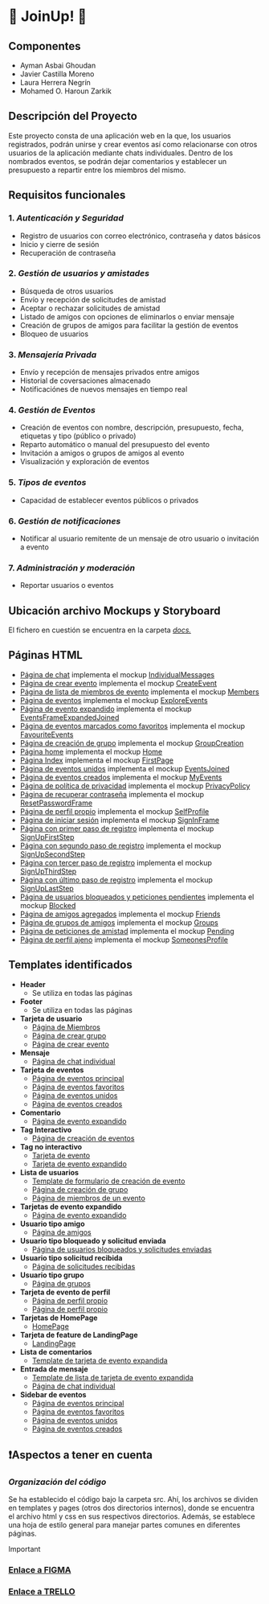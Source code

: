 # 🌟 JoinUp! 🌟

## Componentes
- Ayman Asbai Ghoudan
- Javier Castilla Moreno
- Laura Herrera Negrín
- Mohamed O. Haroun Zarkik  

## Descripción del Proyecto
Este proyecto consta de una aplicación web en la que, los usuarios registrados, podrán unirse y crear eventos así como relacionarse con otros usuarios de la aplicación mediante chats individuales. Dentro de los nombrados eventos, se podrán dejar comentarios y establecer un presupuesto a repartir entre los miembros del mismo.  

## Requisitos funcionales
### 1.  *Autenticación y Seguridad*
 - Registro de usuarios con correo electrónico, contraseña y datos básicos
 - Inicio y cierre de sesión
 - Recuperación de contraseña
### 2.  *Gestión de usuarios y amistades*
 - Búsqueda de otros usuarios
 - Envío y recepción de solicitudes de amistad
 - Aceptar o rechazar solicitudes de amistad
 - Listado de amigos con opciones de eliminarlos o enviar mensaje
 - Creación de grupos de amigos para facilitar la gestión de eventos
 - Bloqueo de usuarios
### 3.  *Mensajería Privada*
 - Envío y recepción de mensajes privados entre amigos
 - Historial de coversaciones almacenado
 - Notificaciónes de nuevos mensajes en tiempo real
### 4.  *Gestión de Eventos*
 - Creación de eventos con nombre, descripción, presupuesto, fecha, etiquetas y tipo (público o privado)
 - Reparto automático o manual del presupuesto del evento
 - Invitación a amigos o grupos de amigos al evento
 - Visualización y exploración de eventos
### 5.  *Tipos de eventos*
  - Capacidad de establecer eventos públicos o privados
### 6.  *Gestión de notificaciones*
 - Notificar al usuario remitente de un mensaje de otro usuario o invitación a evento
### 7.  *Administración y moderación*
 - Reportar usuarios o eventos  

## Ubicación archivo Mockups y Storyboard
El fichero en cuestión se encuentra en la carpeta [*docs.*](docs/)  

## Páginas HTML
  - [Página de chat](src/pages/html/chat.html) implementa el mockup [IndividualMessages](docs/mockups/IndividualMessages.png)
  - [Página de crear evento](src/pages/html/create_event_page.html) implementa el mockup [CreateEvent](docs/mockups/CreateEvent.png)
  - [Página de lista de miembros de evento](src/pages/html/event_members.html) implementa el mockup [Members](docs/mockups/Members.png)
  - [Página de eventos](src/pages/html/events.html) implementa el mockup [ExploreEvents](docs/mockups/ExploreEvents.png)
  - [Página de evento expandido](src/pages/html/expanded_event_page.html) implementa el mockup [EventsFrameExpandedJoined](docs/mockups/EventsFrameExpandedJoined.png)
  - [Página de eventos marcados como favoritos](src/pages/html/favorite_events.html) implementa el mockup [FavouriteEvents](docs/mockups/FavouriteEvents.png)
  - [Página de creación de grupo](src/pages/html/group_creation.html) implementa el mockup [GroupCreation](docs/mockups/GroupCreation.png)
  - [Página home](src/pages/html/home_page.html) implementa el mockup [Home](docs/mockups/Home.png)
  - [Página Index](src/pages/html/index.html) implementa el mockup [FirstPage](docs/mockups/FirstPage.png)
  - [Página de eventos unidos](src/pages/html/joined_events.html) implementa el mockup [EventsJoined](docs/mockups/EventsJoined.png)
  - [Página de eventos creados](src/pages/html/owned_events.html) implementa el mockup [MyEvents](docs/mockups/MyEvents.png)
  - [Página de política de privacidad](src/pages/html/privacypolicypage.html) implementa el mockup [PrivacyPolicy](docs/mockups/PrivacyPolicy.png)
  - [Página de recuperar contraseña](src/pages/html/reset_password_page.html) implementa el mockup [ResetPasswordFrame](docs/mockups/ResetPasswordFrame.png)
  - [Página de perfil propio](src/pages/html/self_profile_page.html) implementa el mockup [SelfProfile](docs/mockups/SelfProfile.png)
  - [Página de iniciar sesión](src/pages/html/sign_in.html) implementa el mockup [SignInFrame](docs/mockups/SignInFrame.png)
  - [Página con primer paso de registro](src/pages/html/signupfirststep.html) implementa el mockup [SignUpFirstStep](docs/mockups/SignUpFirstStep.png)
  - [Página con segundo paso de registro](src/pages/html/signupsecondstep.html) implementa el mockup [SignUpSecondStep](docs/mockups/SignUpSecondStep.png)
  - [Página con tercer paso de registro](src/pages/html/signupthirdstep.html) implementa el mockup [SignUpThirdStep](docs/mockups/SignUpThirdStep.png)
  - [Página con último paso de registro](src/pages/html/signuplaststep.html) implementa el mockup [SignUpLastStep](docs/mockups/SignUpLastStep.png)
  - [Página de usuarios bloqueados y peticiones pendientes](src/pages/html/social_block_and_send_request.html) implementa el mockup [Blocked](docs/mockups/Blocked.png)
  - [Página de amigos agregados](src/pages/html/social_friends.html) implementa el mockup [Friends](docs/mockups/Friends.png)
  - [Página de grupos de amigos](src/pages/html/social_groups.html) implementa el mockup [Groups](docs/mockups/Groups.png)
  - [Página de peticiones de amistad](src/pages/html/social_received_request.html) implementa el mockup [Pending](docs/mockups/Pending.png)
  - [Página de perfil ajeno](src/pages/html/user_profile_page.html) implementa el mockup [SomeonesProfile](docs/mockups/SomeonesProfile.png)

## Templates identificados
  - **Header**
    - Se utiliza en todas las páginas
  - **Footer**
    - Se utiliza en todas las páginas
  - **Tarjeta de usuario**
    - [Página de Miembros](src/pages/html/event_members.html)
    - [Página de crear grupo](src/pages/html/group_creation.html)
    - [Página de crear evento](src/pages/html/create_event_page.html)
  - **Mensaje**
    - [Página de chat individual](src/pages/html/chat.html)
  - **Tarjeta de eventos**
    - [Página de eventos principal](src/pages/html/events.html)
    - [Página de eventos favoritos](src/pages/html/favorite_events.html)
    - [Página de eventos unidos](src/pages/html/joined_events.html)
    - [Página de eventos creados](src/pages/html/owned_events.html)
  - **Comentario**
    - [Página de evento expandido](src/templates/html/comment.html)
  - **Tag Interactivo**
    - [Página de creación de eventos](src/pages/html/create_event_page.html)
  - **Tag no interactivo**
    - [Tarjeta de evento](src/templates/html/reduced_card.html)
    - [Tarjeta de evento expandido](src/templates/html/expand_card.html)
  - **Lista de usuarios**
    - [Template de formulario de creación de evento](src/templates/html/create_event_form.html)
    - [Página de creación de grupo](src/pages/html/group_creation.html)
    - [Página de miembros de un evento](src/pages/html/event_members.html)
  - **Tarjetas de evento expandido**
    - [Página de evento expandido](src/pages/html/expanded_event_page.html)
  - **Usuario tipo amigo**
    - [Página de amigos](src/pages/html/social_friends.html)
  - **Usuario tipo bloqueado y solicitud enviada**
    - [Página de usuarios bloqueados y solicitudes enviadas](src/pages/html/social_block_and_sent_requests.html)
  - **Usuario tipo solicitud recibida**
    - [Página de solicitudes recibidas](src/pages/html/social_received_requests.html)
  - **Usuario tipo grupo**
    - [Página de grupos](src/pages/html/social_groups.html)
  - **Tarjeta de evento de perfil**
    - [Página de perfil propio](src/pages/html/self_profile_page.html)
    - [Página de perfil propio](src/pages/html/user_profile_page.html)
  - **Tarjetas de HomePage**
    - [HomePage](src/pages/html/home_page.html)
  - **Tarjeta de feature de LandingPage**
    - [LandingPage](src/pages/html/index.html)
  - **Lista de comentarios**
    - [Template de tarjeta de evento expandida](src/templates/html/expand_card.html)
  - **Entrada de mensaje**
    - [Template de lista de tarjeta de evento expandida](src/templates/html/expand_card.html)
    - [Página de chat individual](src/pages/html/chat.html)
  - **Sidebar de eventos**
    - [Página de eventos principal](src/pages/html/events.html)
    - [Página de eventos favoritos](src/pages/html/favorite_events.html)
    - [Página de eventos unidos](src/pages/html/joined_events.html)
    - [Página de eventos creados](src/pages/html/owned_events.html)  

## ❗Aspectos a tener en cuenta
### *Organización del código*
Se ha establecido el código bajo la carpeta src. Ahí, los archivos se dividen en templates y pages (otros dos directorios internos), donde se encuentra el archivo html y css en sus respectivos directorios. Además, se establece una hoja de estilo general para manejar partes comunes en diferentes páginas.  

> [!IMPORTANT]
> ### [Enlace a FIGMA](https://www.figma.com/design/ABeWHXO1qitqzbR2bnhS9T/PWM-JoinUp!?node-id=1-3&t=TyWa8IP3k8JfVk5e-1)
> ### [Enlace a TRELLO](https://trello.com/invite/b/67a24b3933b864d3cf52e972/ATTI14351afe23768f40790cf40b7db50216F78CB56A/joinup)
